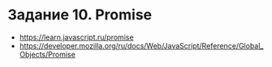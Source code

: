 # Задание 10. Promise

- https://learn.javascript.ru/promise
- https://developer.mozilla.org/ru/docs/Web/JavaScript/Reference/Global_Objects/Promise